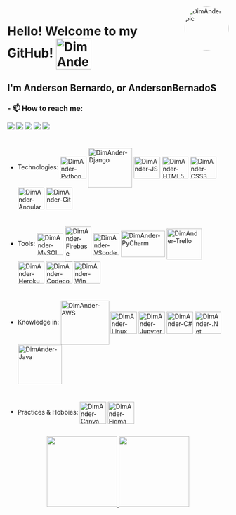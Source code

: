 <img align="right" alt="DimAnder-pic" height="100" style="border-radius:50px;" src="https://cdn.discordapp.com/attachments/910653313253515276/910653434808660038/Dollify-1f45b8c2-9fc4-42c7-ac81-8baa0616d8c3-1.png?ex=66a76ad9&is=66a61959&hm=b1006dd6f46354a1946dc9344014ccb562bbd1dd70083c27bc036ea392b1057e&">
</div>

# Hello! Welcome to my GitHub! <img align="center" alt="DimAnder-GitHub" height="70" width="80" src="https://cdn.jsdelivr.net/gh/devicons/devicon/icons/github/github-original.svg"/> 

## I'm Anderson Bernardo, or AndersonBernadoS <div>

### - 📫 How to reach me: <div> 
  <a href = "mailto:anderson.dim.abs@gmail.com"><img src="https://img.shields.io/badge/Gmail-D14836?style=for-the-badge&logo=gmail&logoColor=white" target="_blank"></a>
  <a href="https://www.linkedin.com/in/devandersonbsilva/" target="_blank"><img src="https://img.shields.io/badge/-LinkedIn-%230077B5?style=for-the-badge&logo=linkedin&logoColor=white" target="_blank"></a>
   <a href="https://www.instagram.com/andersonbernardo.ab/" target="_blank"><img src="https://img.shields.io/badge/-Instagram-%23E4405F?style=for-the-badge&logo=instagram&logoColor=white" target="_blank"></a>
   <a href="https://api.whatsapp.com/send?phone=5537999416931" target="_blank"><img src="https://img.shields.io/badge/WhatsApp-25D366?style=for-the-badge&logo=whatsapp&logoColor=white" target="_blank"></a>
  <a href="https://t.me/DimAnder360" target="_blank"><img src="https://img.shields.io/badge/Telegram-2CA5E0?style=for-the-badge&logo=telegram&logoColor=white" target="_blank"></a>
</div>
  

#
- Technologies: 
  <img align="center" alt="DimAnder-Python" height="50" width="60" src="https://cdn.jsdelivr.net/gh/devicons/devicon/icons/python/python-original.svg" /> 
  <img align="center" alt="DimAnder-Django" height="90" width="100" src="https://cdn.jsdelivr.net/gh/devicons/devicon/icons/django/django-plain-wordmark.svg" /> 
  <img align="center" alt="DimAnder-JS" height="50" width="60" src="https://cdn.jsdelivr.net/gh/devicons/devicon/icons/javascript/javascript-original.svg" />
  <img align="center" alt="DimAnder-HTML5" height="50" width="60" src="https://cdn.jsdelivr.net/gh/devicons/devicon/icons/html5/html5-original.svg" />
  <img align="center" alt="DimAnder-CSS3" height="50" width="60" src="https://cdn.jsdelivr.net/gh/devicons/devicon/icons/css3/css3-original.svg" />
  <img align="center" alt="DimAnder-AngularJS" height="50" width="60" src="https://cdn.jsdelivr.net/gh/devicons/devicon/icons/angularjs/angularjs-original.svg" />
  <img align="center" alt="DimAnder-Git" height="50" width="60" src="https://cdn.jsdelivr.net/gh/devicons/devicon/icons/git/git-original.svg" />        
#
- Tools:
  <img align="center" alt="DimAnder-MySQL" height="50" width="60" src="https://cdn.jsdelivr.net/gh/devicons/devicon/icons/mysql/mysql-original-wordmark.svg" />
  <img align="center" alt="DimAnder-Firebase" height="80" width="60" src="https://cdn.jsdelivr.net/gh/devicons/devicon@latest/icons/firebase/firebase-original-wordmark.svg" />
  <img align="center" alt="DimAnder-VScode" height="50" width="60" src="https://cdn.jsdelivr.net/gh/devicons/devicon/icons/vscode/vscode-original-wordmark.svg" />
  <img align="center" alt="DimAnder-PyCharm" height="60" width="100" src="https://cdn.jsdelivr.net/gh/devicons/devicon@latest/icons/pycharm/pycharm-original.svg" />
  <img align="center" alt="DimAnder-Trello" height="70" width="80" src="https://cdn.jsdelivr.net/gh/devicons/devicon/icons/trello/trello-plain-wordmark.svg" />
  <img align="center" alt="DimAnder-Heroku" height="50" width="60" src="https://cdn.jsdelivr.net/gh/devicons/devicon/icons/heroku/heroku-plain-wordmark.svg" />
  <img align="center" alt="DimAnder-Codecov" height="50" width="60" src="https://cdn.jsdelivr.net/gh/devicons/devicon/icons/codecov/codecov-plain.svg" />
  <img align="center" alt="DimAnder-Win" height="50" width="60" src="https://cdn.jsdelivr.net/gh/devicons/devicon/icons/windows8/windows8-original.svg" />
#
- Knowledge in:
  <img align="center" alt="DimAnder-AWS" height="100" width="110" src="https://cdn.jsdelivr.net/gh/devicons/devicon/icons/amazonwebservices/amazonwebservices-plain-wordmark.svg" />
  <img align="center" alt="DimAnder-Linux" height="50" width="60" src="https://cdn.jsdelivr.net/gh/devicons/devicon/icons/linux/linux-original.svg" />
  <img align="center" alt="DimAnder-Jupyter" height="50" width="60" src="https://cdn.jsdelivr.net/gh/devicons/devicon/icons/jupyter/jupyter-original-wordmark.svg" />
  <img align="center" alt="DimAnder-C#" height="50" width="60" src="https://cdn.jsdelivr.net/gh/devicons/devicon/icons/csharp/csharp-original.svg" />
  <img align="center" alt="DimAnder-.Net" height="50" width="60" src="https://cdn.jsdelivr.net/gh/devicons/devicon/icons/dot-net/dot-net-plain-wordmark.svg" />
  <img align="center" alt="DimAnder-Java" height="90" width="100" src="https://cdn.jsdelivr.net/gh/devicons/devicon/icons/java/java-original-wordmark.svg" />
#
- Practices & Hobbies: 
  <img align="center" alt="DimAnder-Canva" height="50" width="60" src="https://cdn.jsdelivr.net/gh/devicons/devicon/icons/canva/canva-original.svg" />
  <img align="center" alt="DimAnder-Figma" height="50" width="60" src="https://cdn.jsdelivr.net/gh/devicons/devicon/icons/figma/figma-original.svg" />
##

<div align="center">
  <a href="https://github.com/AndersonBernadoS">
  <img height="160em" src="https://github-readme-stats.vercel.app/api?username=AndersonBernardoS&show_icons=true&theme=tokyonight&include_all_commits=true&count_private=true"/>
  <img height="160em" src="https://github-readme-stats.vercel.app/api/top-langs/?username=AndersonBernardoS&layout=compact&langs_count=7&theme=tokyonight"/>
</div>
